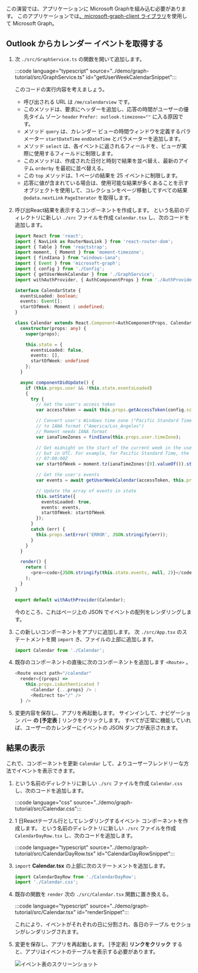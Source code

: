 <!-- markdownlint-disable MD002 MD041 -->

この演習では、アプリケーションに Microsoft Graphを組み込む必要があります。 このアプリケーションでは[、microsoft-graph-client ライブラリ](https://github.com/microsoftgraph/msgraph-sdk-javascript)を使用して Microsoft Graph。

## <a name="get-calendar-events-from-outlook"></a>Outlook からカレンダー イベントを取得する

1. 次 `./src/GraphService.ts` の関数を開いて追加します。

    :::code language="typescript" source="../demo/graph-tutorial/src/GraphService.ts" id="getUserWeekCalendarSnippet":::

    このコードの実行内容を考えましょう。

    - 呼び出される URL は `/me/calendarview` です。
    - このメソッドは、要求にヘッダーを追加し、応答の時間がユーザーの優先タイム ゾーン `header` `Prefer: outlook.timezone=""` に入る原因です。
    - メソッド `query` は、カレンダー ビューの時間ウィンドウを定義するパラメーター `startDateTime` `endDateTime` とパラメーターを追加します。
    - メソッド `select` は、各イベントに返されるフィールドを、ビューが実際に使用するフィールドに制限します。
    - このメソッドは、作成された日付と時刻で結果を並べ替え、最新のアイテム `orderby` を最初に並べ替える。
    - この `top` メソッドは、1 ページの結果を 25 イベントに制限します。
    - 応答に値が含まれている場合は、使用可能な結果が多くあることを示すオブジェクトを使用して、コレクションをページ移動してすべての結果 `@odata.nextLink` `PageIterator` を取得します。 [](https://docs.microsoft.com/graph/sdks/paging?tabs=typeScript)

1. 呼び出React結果を表示するコンポーネントを作成します。 という名前のディレクトリに新しい `./src` ファイルを作成 `Calendar.tsx` し、次のコードを追加します。

    ```typescript
    import React from 'react';
    import { NavLink as RouterNavLink } from 'react-router-dom';
    import { Table } from 'reactstrap';
    import moment, { Moment } from 'moment-timezone';
    import { findIana } from "windows-iana";
    import { Event } from 'microsoft-graph';
    import { config } from './Config';
    import { getUserWeekCalendar } from './GraphService';
    import withAuthProvider, { AuthComponentProps } from './AuthProvider';

    interface CalendarState {
      eventsLoaded: boolean;
      events: Event[];
      startOfWeek: Moment | undefined;
    }

    class Calendar extends React.Component<AuthComponentProps, CalendarState> {
      constructor(props: any) {
        super(props);

        this.state = {
          eventsLoaded: false,
          events: [],
          startOfWeek: undefined
        };
      }

      async componentDidUpdate() {
        if (this.props.user && !this.state.eventsLoaded)
        {
          try {
            // Get the user's access token
            var accessToken = await this.props.getAccessToken(config.scopes);

            // Convert user's Windows time zone ("Pacific Standard Time")
            // to IANA format ("America/Los_Angeles")
            // Moment needs IANA format
            var ianaTimeZones = findIana(this.props.user.timeZone);

            // Get midnight on the start of the current week in the user's timezone,
            // but in UTC. For example, for Pacific Standard Time, the time value would be
            // 07:00:00Z
            var startOfWeek = moment.tz(ianaTimeZones![0].valueOf()).startOf('week').utc();

            // Get the user's events
            var events = await getUserWeekCalendar(accessToken, this.props.user.timeZone, startOfWeek);

            // Update the array of events in state
            this.setState({
              eventsLoaded: true,
              events: events,
              startOfWeek: startOfWeek
            });
          }
          catch (err) {
            this.props.setError('ERROR', JSON.stringify(err));
          }
        }
      }

      render() {
        return (
          <pre><code>{JSON.stringify(this.state.events, null, 2)}</code></pre>
        );
      }
    }

    export default withAuthProvider(Calendar);
    ```

    今のところ、これはページ上の JSON でイベントの配列をレンダリングします。

1. この新しいコンポーネントをアプリに追加します。 次 `./src/App.tsx` のステートメントを開 `import` き、ファイルの上部に追加します。

    ```typescript
    import Calendar from './Calendar';
    ```

1. 既存のコンポーネントの直後に次のコンポーネントを追加します `<Route>` 。

    ```typescript
    <Route exact path="/calendar"
      render={(props) =>
        this.props.isAuthenticated ?
          <Calendar {...props} /> :
          <Redirect to="/" />
      } />
    ```

1. 変更内容を保存し、アプリを再起動します。 サインインして、ナビゲーション バー **の [予定表** ] リンクをクリックします。 すべてが正常に機能していれば、ユーザーのカレンダーにイベントの JSON ダンプが表示されます。

## <a name="display-the-results"></a>結果の表示

これで、コンポーネントを更新 `Calendar` して、よりユーザーフレンドリーな方法でイベントを表示できます。

1. という名前のディレクトリに新しい `./src` ファイルを作成 `Calendar.css` し、次のコードを追加します。

    :::code language="css" source="../demo/graph-tutorial/src/Calendar.css":::

1. 1 日Reactテーブル行としてレンダリングするイベント コンポーネントを作成します。 という名前のディレクトリに新しい `./src` ファイルを作成 `CalendarDayRow.tsx` し、次のコードを追加します。

    :::code language="typescript" source="../demo/graph-tutorial/src/CalendarDayRow.tsx" id="CalendarDayRowSnippet":::

1. `import` **Calendar.tsx** の上部に次のステートメントを追加します。

    ```typescript
    import CalendarDayRow from './CalendarDayRow';
    import './Calendar.css';
    ```

1. 既存の関数を `render` 次の `./src/Calendar.tsx` 関数に置き換える。

    :::code language="typescript" source="../demo/graph-tutorial/src/Calendar.tsx" id="renderSnippet":::

    これにより、イベントがそれぞれの日に分割され、各日のテーブル セクションがレンダリングされます。

1. 変更を保存し、アプリを再起動します。 [予定表] **リンクをクリック** すると、アプリはイベントのテーブルを表示する必要があります。

    ![イベント表のスクリーンショット](./images/add-msgraph-01.png)
